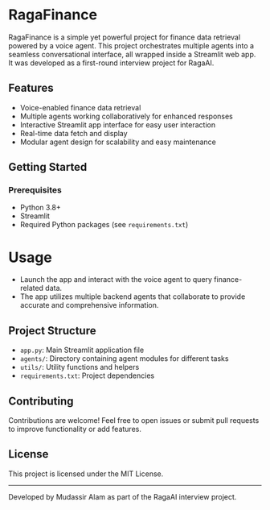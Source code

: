 # RagaFinance

RagaFinance is a simple yet powerful project for finance data retrieval powered by a voice agent. This project orchestrates multiple agents into a seamless conversational interface, all wrapped inside a Streamlit web app. It was developed as a first-round interview project for RagaAI.

## Features

- Voice-enabled finance data retrieval
- Multiple agents working collaboratively for enhanced responses
- Interactive Streamlit app interface for easy user interaction
- Real-time data fetch and display
- Modular agent design for scalability and easy maintenance

## Getting Started

### Prerequisites

- Python 3.8+
- Streamlit
- Required Python packages (see `requirements.txt`)

# Usage

- Launch the app and interact with the voice agent to query finance-related data.
- The app utilizes multiple backend agents that collaborate to provide accurate and comprehensive information.

## Project Structure

- `app.py`: Main Streamlit application file
- `agents/`: Directory containing agent modules for different tasks
- `utils/`: Utility functions and helpers
- `requirements.txt`: Project dependencies

## Contributing

Contributions are welcome! Feel free to open issues or submit pull requests to improve functionality or add features.

## License

This project is licensed under the MIT License.

---

Developed by Mudassir Alam as part of the RagaAI interview project.
